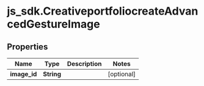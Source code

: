 # js_sdk.CreativeportfoliocreateAdvancedGestureImage

## Properties
Name | Type | Description | Notes
------------ | ------------- | ------------- | -------------
**image_id** | **String** |  | [optional] 

